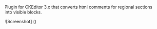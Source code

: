 Plugin for CKEditor 3.x that converts html comments for regional sections into visible blocks.

![Screenshot]
()